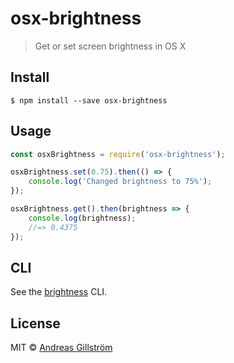 # osx-brightness

> Get or set screen brightness in OS X


## Install

```
$ npm install --save osx-brightness
```


## Usage

```js
const osxBrightness = require('osx-brightness');

osxBrightness.set(0.75).then(() => {
	console.log('Changed brightness to 75%');
});

osxBrightness.get().then(brightness => {
	console.log(brightness);
	//=> 0.4375
});
```


## CLI

See the [brightness](https://github.com/kevva/brightness) CLI.


## License

MIT © [Andreas Gillström](https://github.com/gillstrom)
